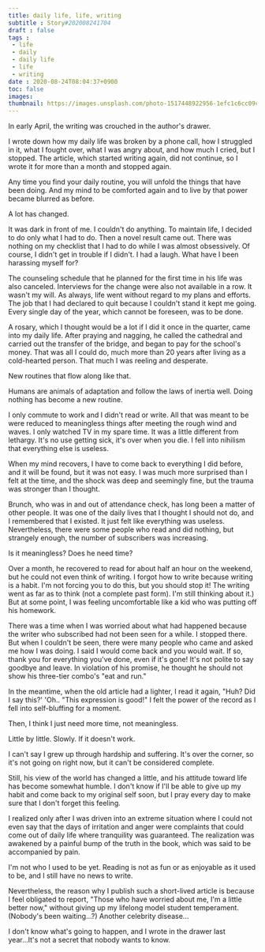 ```yaml
---
title: daily life, life, writing
subtitle : Story#202008241704
draft : false
tags :
 - life
 - daily
 - daily life
 - life
 - writing
date : 2020-08-24T08:04:37+0900
toc: false
images: 
thumbnail: https://images.unsplash.com/photo-1517448922956-1efc1c6cc09c?ixlib=rb-1.2.1&q=80&fm=jpg&crop=entropy&cs=tinysrgb&w=1080&fit=max&ixid=eyJhcHBfaWQiOjE1NTU0OX0
---
```


In early April, the writing was crouched in the author's drawer.  

I wrote down how my daily life was broken by a phone call, how I struggled in it, what I fought over, what I was angry about, and how much I cried, but I stopped. The article, which started writing again, did not continue, so I wrote it for more than a month and stopped again.  

Any time you find your daily routine, you will unfold the things that have been doing. And my mind to be comforted again and to live by that power became blurred as before.  

  

A lot has changed.  

It was dark in front of me. I couldn't do anything. To maintain life, I decided to do only what I had to do. Then a novel result came out. There was nothing on my checklist that I had to do while I was almost obsessively. Of course, I didn't get in trouble if I didn't. I had a laugh. What have I been harassing myself for?  

The counseling schedule that he planned for the first time in his life was also canceled. Interviews for the change were also not available in a row. It wasn't my will. As always, life went without regard to my plans and efforts. The job that I had declared to quit because I couldn't stand it kept me going. Every single day of the year, which cannot be foreseen, was to be done.  

A rosary, which I thought would be a lot if I did it once in the quarter, came into my daily life. After praying and nagging, he called the cathedral and carried out the transfer of the bridge, and began to pay for the school's money. That was all I could do, much more than 20 years after living as a cold-hearted person. That much I was reeling and desperate.  

New routines that flow along like that.  

Humans are animals of adaptation and follow the laws of inertia well. Doing nothing has become a new routine.  

I only commute to work and I didn't read or write. All that was meant to be were reduced to meaningless things after meeting the rough wind and waves. I only watched TV in my spare time. It was a little different from lethargy. It's no use getting sick, it's over when you die. I fell into nihilism that everything else is useless.  

When my mind recovers, I have to come back to everything I did before, and it will be found, but it was not easy. I was much more surprised than I felt at the time, and the shock was deep and seemingly fine, but the trauma was stronger than I thought.  

Brunch, who was in and out of attendance check, has long been a matter of other people. It was one of the daily lives that I thought I should not do, and I remembered that I existed. It just felt like everything was useless. Nevertheless, there were some people who read and did nothing, but strangely enough, the number of subscribers was increasing.  

Is it meaningless? Does he need time?  

Over a month, he recovered to read for about half an hour on the weekend, but he could not even think of writing. I forgot how to write because writing is a habit. I'm not forcing you to do this, but you should stop it! The writing went as far as to think (not a complete past form). I'm still thinking about it.) But at some point, I was feeling uncomfortable like a kid who was putting off his homework.  

There was a time when I was worried about what had happened because the writer who subscribed had not been seen for a while. I stopped there. But when I couldn't be seen, there were many people who came and asked me how I was doing. I said I would come back and you would wait. If so, thank you for everything you've done, even if it's gone! It's not polite to say goodbye and leave. In violation of his promise, he thought he should not show his three-tier combo's "eat and run."  

In the meantime, when the old article had a lighter, I read it again, "Huh? Did I say this?' 'Oh.. "This expression is good!" I felt the power of the record as I fell into self-bluffing for a moment.  

Then, I think I just need more time, not meaningless.  

  

Little by little. Slowly. If it doesn't work.  

I can't say I grew up through hardship and suffering. It's over the corner, so it's not going on right now, but it can't be considered complete.  

Still, his view of the world has changed a little, and his attitude toward life has become somewhat humble. I don't know if I'll be able to give up my habit and come back to my original self soon, but I pray every day to make sure that I don't forget this feeling.  

I realized only after I was driven into an extreme situation where I could not even say that the days of irritation and anger were complaints that could come out of daily life where tranquility was guaranteed. The realization was awakened by a painful bump of the truth in the book, which was said to be accompanied by pain.  

I'm not who I used to be yet. Reading is not as fun or as enjoyable as it used to be, and I still have no news to write.  

Nevertheless, the reason why I publish such a short-lived article is because I feel obligated to report, "Those who have worried about me, I'm a little better now," without giving up my lifelong model student temperament.(Nobody's been waiting...?) Another celebrity disease...  

  

I don't know what's going to happen, and I wrote in the drawer last year...It's not a secret that nobody wants to know.  

